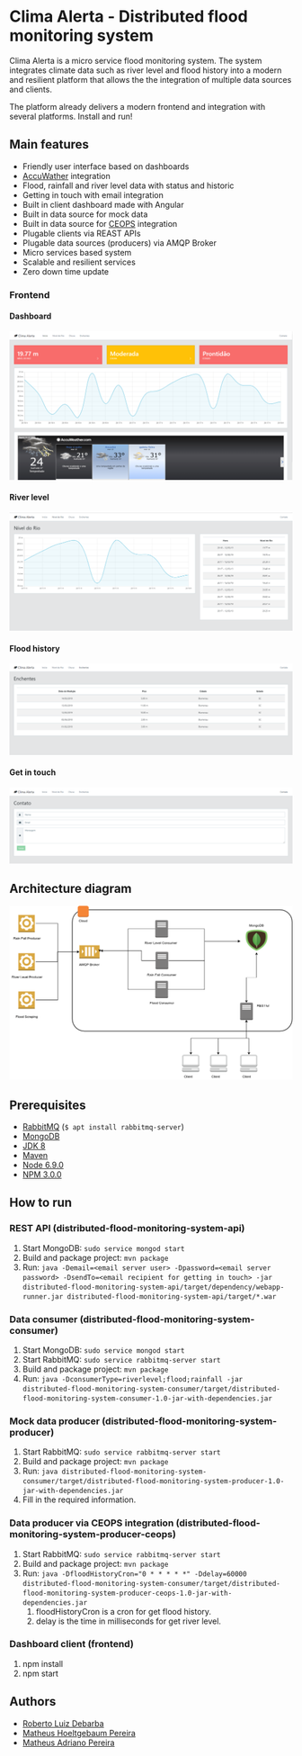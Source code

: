# Clima Alerta - Distributed flood monitoring system

Clima Alerta is a micro service flood monitoring system. The system integrates climate data such as river level and flood history into a modern and resilient platform that allows the the integration of multiple data sources and clients.  
  
The platform already delivers a modern frontend and integration with several platforms. Install and run!

## Main features

* Friendly user interface based on dashboards
* [AccuWather](https://www.accuweather.com) integration
* Flood, rainfall and river level data with status and historic
* Getting in touch with email integration
* Built in client dashboard made with Angular
* Built in data source for mock data
* Built in data source for [CEOPS](http://ceops.furb.br/) integration
* Plugable clients via REAST APIs
* Plugable data sources (producers) via AMQP Broker
* Micro services based system
* Scalable and resilient services
* Zero down time update

### Frontend

#### Dashboard
![diagram](https://github.com/RobertoDebarba/distributed-flood-monitoring-system/blob/master/specs/prints/print1.png)
#### River level
![diagram](https://github.com/RobertoDebarba/distributed-flood-monitoring-system/blob/master/specs/prints/print2.png)
#### Flood history
![diagram](https://github.com/RobertoDebarba/distributed-flood-monitoring-system/blob/master/specs/prints/print3.png)
#### Get in touch
![diagram](https://github.com/RobertoDebarba/distributed-flood-monitoring-system/blob/master/specs/prints/print4.png)

## Architecture diagram

![diagram](https://github.com/RobertoDebarba/distributed-flood-monitoring-system/blob/master/specs/architeture_diagram.png)

## Prerequisites

* [RabbitMQ](https://www.rabbitmq.com/) (`$ apt install rabbitmq-server`)
* [MongoDB](https://docs.mongodb.com/manual/tutorial/install-mongodb-on-ubuntu/)
* [JDK 8](http://www.oracle.com/technetwork/java/javase/downloads/jdk8-downloads-2133151.html)
* [Maven](https://maven.apache.org/)
* [Node 6.9.0](https://nodejs.org/en/)
* [NPM 3.0.0](https://www.npmjs.com/)

## How to run

### REST API (distributed-flood-monitoring-system-api)

1. Start MongoDB: `sudo service mongod start`
1. Build and package project: `mvn package`
1. Run: `java -Demail=<email server user> -Dpassword=<email server password> -DsendTo=<email recipient for getting in touch> -jar distributed-flood-monitoring-system-api/target/dependency/webapp-runner.jar distributed-flood-monitoring-system-api/target/*.war`

### Data consumer (distributed-flood-monitoring-system-consumer)

1. Start MongoDB: `sudo service mongod start`
1. Start RabbitMQ: `sudo service rabbitmq-server start`
1. Build and package project: `mvn package`
1. Run: `java -DconsumerType=riverlevel;flood;rainfall -jar distributed-flood-monitoring-system-consumer/target/distributed-flood-monitoring-system-consumer-1.0-jar-with-dependencies.jar`

### Mock data producer (distributed-flood-monitoring-system-producer)

1. Start RabbitMQ: `sudo service rabbitmq-server start`
1. Build and package project: `mvn package`
1. Run: `java distributed-flood-monitoring-system-consumer/target/distributed-flood-monitoring-system-producer-1.0-jar-with-dependencies.jar`
1. Fill in the required information.

### Data producer via CEOPS integration (distributed-flood-monitoring-system-producer-ceops)

1. Start RabbitMQ: `sudo service rabbitmq-server start`
1. Build and package project: `mvn package`
1. Run: `java -DfloodHistoryCron="0 * * * * *" -Ddelay=60000 distributed-flood-monitoring-system-consumer/target/distributed-flood-monitoring-system-producer-ceops-1.0-jar-with-dependencies.jar`
    1. floodHistoryCron is a cron for get flood history.
    11. delay is the time in milliseconds for get river level.

### Dashboard client (frontend)

1. npm install
1. npm start

## Authors

* [Roberto Luiz Debarba](https://github.com/RobertoDebarba)
* [Matheus Hoeltgebaum Pereira](https://github.com/matheushoeltgebaum)
* [Matheus Adriano Pereira](https://github.com/matheusPereiraKrumm)

